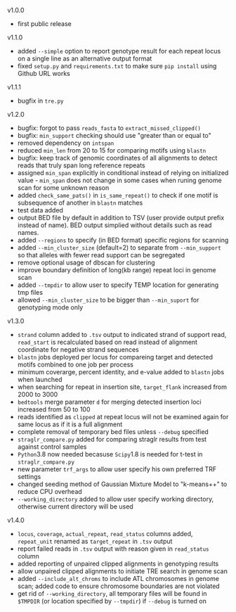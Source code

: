 v1.0.0
- first public release

v1.1.0
- added `--simple` option to report genotype result for each repeat locus on a single line as an alternative output format
- fixed `setup.py` and `requirements.txt` to make sure `pip install` using Github URL works

v1.1.1
- bugfix in `tre.py`

v1.2.0
- bugfix: forgot to pass `reads_fasta` to `extract_missed_clipped()`
- bugfix: `min_support` checking should use "greater than or equal to"
- removed dependency on `intspan`
- reduced `min_len` from 20 to 15 for comparing motifs using `blastn`
- bugfix: keep track of genomic coordinates of all alignments to detect reads that truly span long reference repeats
- assigned `min_span` explicitly in conditional instead of relying on initialized value - `min_span` does not change in some cases when runing genome scan for some unknown reason
- added `check_same_pats()` in `is_same_repeat()` to check if one motif is subsequence of another in `blastn` matches
- test data added
- output BED file by default in addition to TSV (user provide output prefix instead of name). BED output simplied without details such as read names.
- added `--regions` to specify (in BED format) specific regions for scanning
- added `--min_cluster_size` (default=2) to separate from `--min_support` so that alleles with fewer read support can be segregated
- remove optional usage of dbscan for clustering
- improve boundary definition of long(kb range) repeat loci in genome scan
- added `--tmpdir` to allow user to specify TEMP location for generating tmp files
- allowed `--min_cluster_size` to be bigger than `--min_suport` for genotyping mode only

v1.3.0
- `strand` column added to `.tsv` output to indicated strand of support read, `read_start` is recalculated based on read instead of alignment coordinate for negative strand sequences
- `blastn` jobs deployed per locus for compareing target and detected motifs combined to one job per process
- minimum coverarge, percent identity, and e-value added to `blastn` jobs when launched
- when searching for repeat in insertion site, `target_flank` increased from 2000 to 3000
- `bedtools` merge parameter `d` for merging detected insertion loci increased from 50 to 100
- reads identified as `clipped` at repeat locus will not be examined again for same locus as if it is a full alignment
- complete removal of temporary bed files unless `--debug` specified
- `straglr_compare.py` added for comparing straglr results from test against control samples
- `Python`3.8 now needed becasuse `Scipy`1.8 is needed for t-test in `straglr_compare.py`
- new parameter `trf_args` to allow user specify his own preferred TRF settings
- changed seeding method of Gaussian Mixture Model to "k-means++" to reduce CPU overhead
- `--working_directory` added to allow user specify working directory, otherwise current directory will be used

v1.4.0
- `locus`, `coverage`, `actual_repeat`, `read_status` columns added, `repeat_unit` renamed as `target_repeat` in `.tsv` output 
- report failed reads in `.tsv` output with reason given in `read_status` column
- added reporting of unpaired clipped alignments in genotyping results
- allow unpaired clipped alignments to initiate TRE search in genome scan
- added `--include_alt_chroms` to include ATL chromosomes in genome scan; added code to ensure chromosome boundaries are not violated
- get rid of `--working_directory`, all temporary files will be found in `$TMPDIR` (or location specified by `--tmpdir`) if `--debug` is turned on

